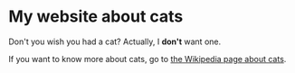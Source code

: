 # My website about cats

Don't you wish you had a cat? Actually, I **don't** want one.

If you want to know more about cats, go to [the Wikipedia page about cats](https://en.wikipedia.org/wiki/Cat).
